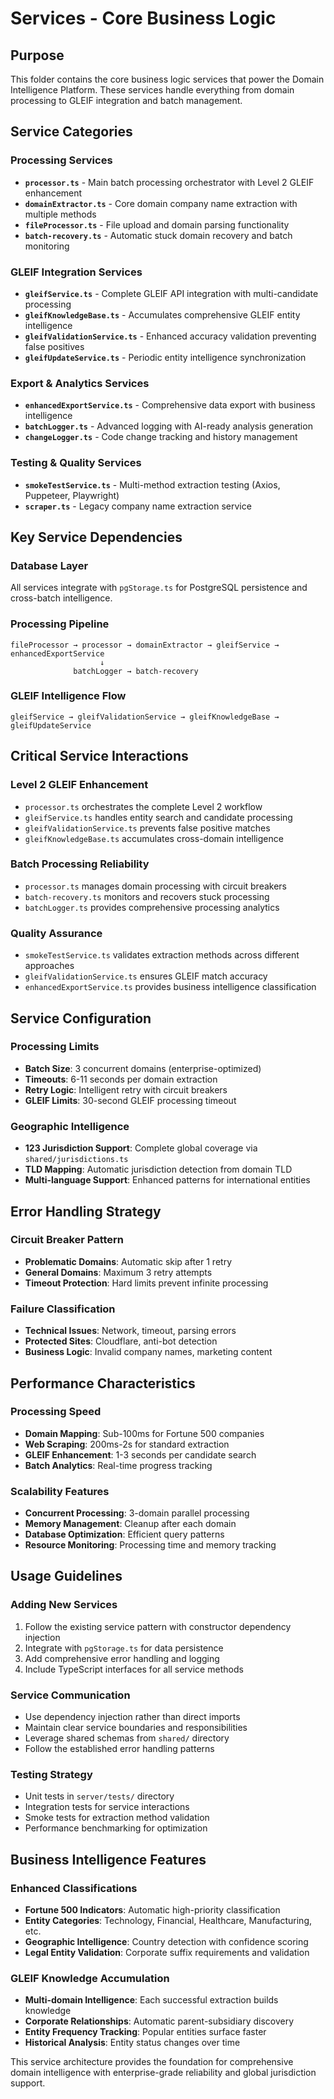 
# Services - Core Business Logic

## Purpose
This folder contains the core business logic services that power the Domain Intelligence Platform. These services handle everything from domain processing to GLEIF integration and batch management.

## Service Categories

### **Processing Services**
- **`processor.ts`** - Main batch processing orchestrator with Level 2 GLEIF enhancement
- **`domainExtractor.ts`** - Core domain company name extraction with multiple methods
- **`fileProcessor.ts`** - File upload and domain parsing functionality
- **`batch-recovery.ts`** - Automatic stuck domain recovery and batch monitoring

### **GLEIF Integration Services**
- **`gleifService.ts`** - Complete GLEIF API integration with multi-candidate processing
- **`gleifKnowledgeBase.ts`** - Accumulates comprehensive GLEIF entity intelligence
- **`gleifValidationService.ts`** - Enhanced accuracy validation preventing false positives
- **`gleifUpdateService.ts`** - Periodic entity intelligence synchronization

### **Export & Analytics Services**
- **`enhancedExportService.ts`** - Comprehensive data export with business intelligence
- **`batchLogger.ts`** - Advanced logging with AI-ready analysis generation
- **`changeLogger.ts`** - Code change tracking and history management

### **Testing & Quality Services**
- **`smokeTestService.ts`** - Multi-method extraction testing (Axios, Puppeteer, Playwright)
- **`scraper.ts`** - Legacy company name extraction service

## Key Service Dependencies

### Database Layer
All services integrate with `pgStorage.ts` for PostgreSQL persistence and cross-batch intelligence.

### Processing Pipeline
```
fileProcessor → processor → domainExtractor → gleifService → enhancedExportService
                    ↓
              batchLogger → batch-recovery
```

### GLEIF Intelligence Flow
```
gleifService → gleifValidationService → gleifKnowledgeBase → gleifUpdateService
```

## Critical Service Interactions

### **Level 2 GLEIF Enhancement**
- `processor.ts` orchestrates the complete Level 2 workflow
- `gleifService.ts` handles entity search and candidate processing
- `gleifValidationService.ts` prevents false positive matches
- `gleifKnowledgeBase.ts` accumulates cross-domain intelligence

### **Batch Processing Reliability**
- `processor.ts` manages domain processing with circuit breakers
- `batch-recovery.ts` monitors and recovers stuck processing
- `batchLogger.ts` provides comprehensive processing analytics

### **Quality Assurance**
- `smokeTestService.ts` validates extraction methods across different approaches
- `gleifValidationService.ts` ensures GLEIF match accuracy
- `enhancedExportService.ts` provides business intelligence classification

## Service Configuration

### Processing Limits
- **Batch Size**: 3 concurrent domains (enterprise-optimized)
- **Timeouts**: 6-11 seconds per domain extraction
- **Retry Logic**: Intelligent retry with circuit breakers
- **GLEIF Limits**: 30-second GLEIF processing timeout

### Geographic Intelligence
- **123 Jurisdiction Support**: Complete global coverage via `shared/jurisdictions.ts`
- **TLD Mapping**: Automatic jurisdiction detection from domain TLD
- **Multi-language Support**: Enhanced patterns for international entities

## Error Handling Strategy

### Circuit Breaker Pattern
- **Problematic Domains**: Automatic skip after 1 retry
- **General Domains**: Maximum 3 retry attempts
- **Timeout Protection**: Hard limits prevent infinite processing

### Failure Classification
- **Technical Issues**: Network, timeout, parsing errors
- **Protected Sites**: Cloudflare, anti-bot detection
- **Business Logic**: Invalid company names, marketing content

## Performance Characteristics

### Processing Speed
- **Domain Mapping**: Sub-100ms for Fortune 500 companies
- **Web Scraping**: 200ms-2s for standard extraction
- **GLEIF Enhancement**: 1-3 seconds per candidate search
- **Batch Analytics**: Real-time progress tracking

### Scalability Features
- **Concurrent Processing**: 3-domain parallel processing
- **Memory Management**: Cleanup after each domain
- **Database Optimization**: Efficient query patterns
- **Resource Monitoring**: Processing time and memory tracking

## Usage Guidelines

### Adding New Services
1. Follow the existing service pattern with constructor dependency injection
2. Integrate with `pgStorage.ts` for data persistence
3. Add comprehensive error handling and logging
4. Include TypeScript interfaces for all service methods

### Service Communication
- Use dependency injection rather than direct imports
- Maintain clear service boundaries and responsibilities
- Leverage shared schemas from `shared/` directory
- Follow the established error handling patterns

### Testing Strategy
- Unit tests in `server/tests/` directory
- Integration tests for service interactions
- Smoke tests for extraction method validation
- Performance benchmarking for optimization

## Business Intelligence Features

### Enhanced Classifications
- **Fortune 500 Indicators**: Automatic high-priority classification
- **Entity Categories**: Technology, Financial, Healthcare, Manufacturing, etc.
- **Geographic Intelligence**: Country detection with confidence scoring
- **Legal Entity Validation**: Corporate suffix requirements and validation

### GLEIF Knowledge Accumulation
- **Multi-domain Intelligence**: Each successful extraction builds knowledge
- **Corporate Relationships**: Automatic parent-subsidiary discovery
- **Entity Frequency Tracking**: Popular entities surface faster
- **Historical Analysis**: Entity status changes over time

This service architecture provides the foundation for comprehensive domain intelligence with enterprise-grade reliability and global jurisdiction support.
